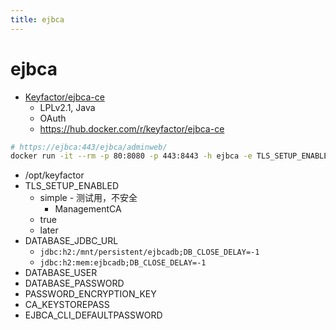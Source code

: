 ```yaml
---
title: ejbca
---
```


# ejbca

- [Keyfactor/ejbca-ce](https://github.com/Keyfactor/ejbca-ce)
  - LPLv2.1, Java
  - OAuth
  - https://hub.docker.com/r/keyfactor/ejbca-ce

```bash
# https://ejbca:443/ejbca/adminweb/
docker run -it --rm -p 80:8080 -p 443:8443 -h ejbca -e TLS_SETUP_ENABLED="simple" keyfactor/ejbca-ce
```

- /opt/keyfactor
- TLS_SETUP_ENABLED
  - simple - 测试用，不安全
    - ManagementCA
  - true
  - later
- DATABASE_JDBC_URL
  - `jdbc:h2:/mnt/persistent/ejbcadb;DB_CLOSE_DELAY=-1`
  - `jdbc:h2:mem:ejbcadb;DB_CLOSE_DELAY=-1`
- DATABASE_USER
- DATABASE_PASSWORD
- PASSWORD_ENCRYPTION_KEY
- CA_KEYSTOREPASS
- EJBCA_CLI_DEFAULTPASSWORD
